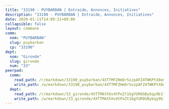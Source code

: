 ```yaml
---
title: "33190 - PUYBARBAN | Entraide, Annonces, Initiatives"
description: "33190 - PUYBARBAN | Entraide, Annonces, Initiatives"
date: 2020-01-11T14:09:21+09:00
collapsible: false
layout: commune
comm:
  nom: "PUYBARBAN"
  slug: puybarban
  cp: "33190"
dept:
  nom: "Gironde"
  slug: gironde
  num: "33"
peerpad:
  comm:
    read_path: /r/markdown/33190_puybarban/4XTTMFZHmDrSxzpAFZ4TWKPtX8emVavs4VrurPgg895ZDHKuW
    write_path: /w/markdown/33190_puybarban/4XTTMFZHmDrSxzpAFZ4TWKPtX8emVavs4VrurPgg895ZDHKuW-K3TgV6bUh7zUpGhazp4HbojVHtkwGCpS82jbXVEf6PjJRSaVTvWFum74kmJB8S5cXgUwh3YF55R5X4vq2sjqcBQtc68FxpGgQpB8ttWi9VgWuiFvpK4TMrdYHtxhB7xSF729T812
  dept:
    read_path: /r/markdown/33_gironde/4XTTMAthXvdtPoZt1bgYUR8GBybqy9b1tLUaaKDw5iKj57LRt
    write_path: /w/markdown/33_gironde/4XTTMAthXvdtPoZt1bgYUR8GBybqy9b1tLUaaKDw5iKj57LRt-K3TgU8ogmN5s8hbKrZhkV9P1KQiFepNWXjoYRvdMTW1jt7eRXTmrjG677tN9mcUTsALjzYGgb8mvcrYPJn2Jd8cTiBmF9aZcbgdcQL1kzCPJnSf6X8tpEcGPdTr5qT6cQqEpt6oQ
---
```


